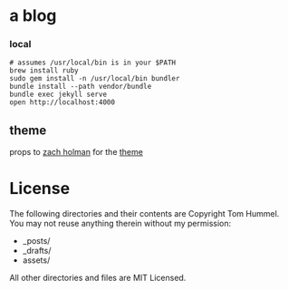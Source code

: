 # a blog

### local

    # assumes /usr/local/bin is in your $PATH
    brew install ruby
    sudo gem install -n /usr/local/bin bundler
    bundle install --path vendor/bundle
    bundle exec jekyll serve
    open http://localhost:4000

## theme

props to [zach holman][0] for the [theme][1]

# License

The following directories and their contents are Copyright Tom Hummel. You may not reuse anything therein without my permission:

- _posts/
- _drafts/
- assets/

All other directories and files are MIT Licensed.

  [0]: http://zachholman.com/
  [1]: http://zachholman.com/posts/left/
